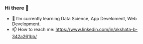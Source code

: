 ### Hi there 👋




- 🌱 I’m currently learning Data Science, App Develoment, Web Development.
- 📫 How to reach me: https://www.linkedin.com/in/akshata-b-342a261bb/


